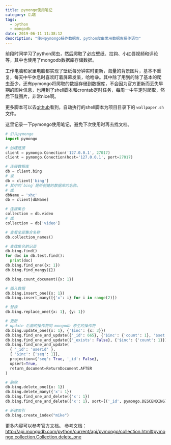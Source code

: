 ```yaml
---
title: pynongo使用笔记
category: 后端
tags:
  - python
  - mongodb
date: 2019-06-11 11:38:12
description: "使用pymongo操作数据库，python爬虫常用数据库操作语句"
---
```


前段时间学习了python爬虫，然后爬取了必应壁纸、拉钩、小红唇视频和评论等，其中也使用了mongodb数据库存储数据。

工作电脑和家里电脑都实现了壁纸每分钟实时更新，海量的背景图片，基本不重复，每天中午休息时喜欢盯着屏幕发呆，哈哈😁。其中除了用到的除了基本的爬虫至少，还有pymongo将爬取的数据存储到数据库，不会因为官方更新而丢失早期的图片信息，也用到了shell脚本和crontab定时任务，每周一中午定时爬取，然后下载图片，非常nice啊。
<!-- more -->
更多脚本可以去[github](https://github.com/mhy-web/python_demo)看到，自动执行的shell脚本为项目目录下的 `wallpaper.sh`文件。

这里记录一下pymongo使用笔记，避免下次使用时再去找文档。
```py
# 引入pymongo
import pymongo

# 创建连接
client = pymongo.Conection('127.0.0.1', 27017)
client = pymongo.Conection(host='127.0.0.1', port=27017)

# 连接数据库
db = client.bing
# 或
db = client['bing']
# 其中的`bing`是所创建的数据库的名称。
# 或
dbName = 'xhc'
db = client[dbName]

# 连接集合
collection = db.video
# 或
collection = db['video']

# 查看全部集合名称
db.collection_names()

# 查找集合的记录
db.bing.find()
for doc in db.test.find():
  print(doc)
db.bing.find_one({x: 1})
db.bing.find_mangy({})

db.bing.count_document({x: 1})

# 插入数据
db.bing.insert_one({x: 1})
db.bing.insert_many([{'x': i} for i in range(2)])

# 替换
db.bing.replace_one({x: 1}, {y: 1})

# 更新
# update 后面的操作符同 mongodb 原生的操作符
db.bing.update_one({x: 1}, {'$inc': {x: 3}})
db.bing.find_one_and_update({'_id': 665}, {'$inc': {'count': 1}, '$set': {'done': True}})
db.bing.find_one_and_update({'_exists': False}, {'$inc': {'count': 1}})
db.bing.find_one_and_update(
  { '_id': 'userid' },
  { '$inc': {'seq': 1}},
  projection={'seq': True, '_id': False},
  upsert=True,
  return_document=ReturnDocument.AFTER
)

# 删除
db.bing.delete_one({x: 1})
db.bing.delete_many({'x': 1})
db.bing.find_one_and_delete({'x': 1})
db.bing.find_one_and_delete({'x': 1}, sort=[('_id', pymongo.DESCENDING)])

# 新建索引
db.bing.create_index("mike")
```
更多内容可以参考官方文档。
参考文档： http://api.mongodb.com/python/current/api/pymongo/collection.html#pymongo.collection.Collection.delete_one

